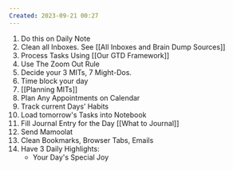 ```yaml
---
Created: 2023-09-21 00:27
---
```

1. Do this on Daily Note
2. Clean all Inboxes. See [[All Inboxes and Brain Dump Sources]]
3. Process Tasks Using [[Our GTD Framework]]
4. Use The Zoom Out Rule
5. Decide your 3 MITs, 7 Might-Dos.
6. Time block your day
7. [[Planning MITs]]
8. Plan Any Appointments on Calendar
9. Track current Days’ Habits
10. Load tomorrow's Tasks into Notebook
11. Fill Journal Entry for the Day [[What to Journal]]
12. Send Mamoolat
13. Clean Bookmarks, Browser Tabs, Emails
14. Have 3 Daily Highlights:
    - Your Day's Special Joy


